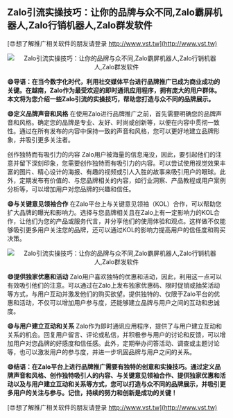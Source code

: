 ## **Zalo引流实操技巧：让你的品牌与众不同,Zalo霸屏机器人,Zalo行销机器人,Zalo群发软件**

[😍想了解推广相关软件的朋友请登录 http://www.vst.tw](http://www.vst.tw)

 <center><img src="https://vst.tw/MP4/tuiguang/png/1.png" alt="Zalo引流实操技巧：让你的品牌与众不同,Zalo霸屏机器人,Zalo行销机器人,Zalo群发软件"></center>

**😄导语：在当今数字化时代，利用社交媒体平台进行品牌推广已成为商业成功的关键。在越南，Zalo作为最受欢迎的即时通讯应用程序，拥有庞大的用户群体。本文将为您介绍一些Zalo引流的实操技巧，帮助您打造与众不同的品牌展示。**

**😄定义品牌声音和风格**
在使用Zalo进行品牌推广之前，首先需要明确您的品牌声音和风格。确定您的品牌是专业、友好、时尚或创新等，以便在内容中贯彻一致性。通过在所有发布的内容中保持一致的声音和风格，您可以更好地建立品牌形象，并吸引更多关注者。

创作独特而有吸引力的内容
Zalo用户被海量的信息淹没，因此，要引起他们的注意并留下深刻印象，您需要创作独特而有吸引力的内容。可以尝试使用视觉效果丰富的图片、精心设计的海报、有趣的视频或引人入胜的故事来吸引用户的眼球。此外，定期发布有价值的、与您品牌相关的内容，如行业洞察、产品教程或用户案例分析等，可以增加用户对您品牌的兴趣和信任。

**😄与关键意见领袖合作**
在Zalo平台上与关键意见领袖（KOL）合作，可以帮助您扩大品牌的曝光和影响力。选择与您品牌相关且在Zalo上有一定影响力的KOL合作，让他们为您的产品或服务代言，并分享他们的使用体验和观点。这样做不仅能够吸引更多用户关注您的品牌，还可以通过KOL的影响力提高用户的信任度和购买决策。

 <center><img src="https://vst.tw/MP4/tuiguang/png/0.png" alt="Zalo引流实操技巧：让你的品牌与众不同,Zalo霸屏机器人,Zalo行销机器人,Zalo群发软件"></center>

**😄提供独家优惠和活动**
Zalo用户喜欢独特的优惠和活动，因此，利用这一点可以有效吸引他们的注意。可以通过在Zalo上发布独家优惠码、限时促销或抽奖活动等方式，与用户互动并激发他们的购买欲望。提供独特的、仅限于Zalo平台的优惠和活动，不仅可以增加用户参与度，还能够建立品牌与用户之间的互动和忠诚度。

**😄与用户建立互动和关系**
Zalo作为即时通讯应用程序，提供了与用户建立互动和关系的机会。回复用户留言、评论或私信，并积极参与用户的讨论和反馈，可以增加用户对您品牌的好感度和信任感。此外，定期举办问答活动、调查或主题讨论等，也可以激发用户的参与度，并进一步巩固品牌与用户之间的关系。

**😄结语：在Zalo平台上进行品牌推广需要有独特的创意和实操技巧。通过定义品牌声音和风格、创作独特吸引人的内容、与关键意见领袖合作、提供独家优惠和活动以及与用户建立互动和关系等方式，您可以打造与众不同的品牌展示，并吸引更多用户的关注与参与。记住，持续的努力和创新是成功的关键！**

[😍想了解推广相关软件的朋友请登录 http://www.vst.tw](http://www.vst.tw)



